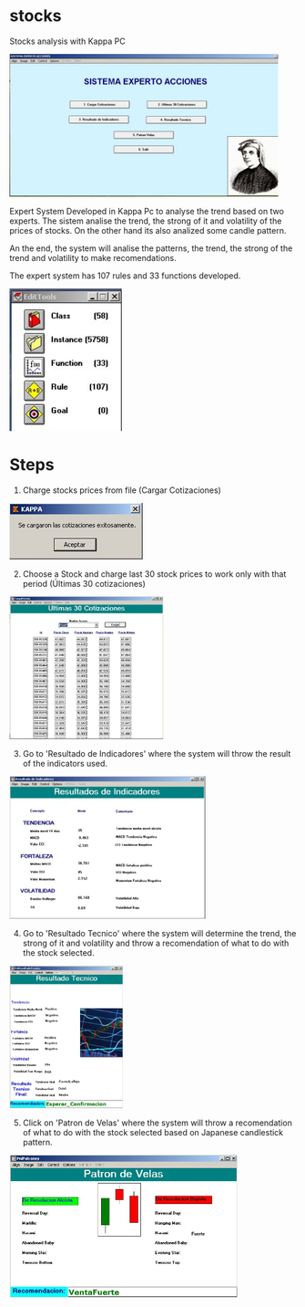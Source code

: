 # stocks
Stocks analysis with Kappa PC

<img src="./images/capture.jpg" height="250px" />

Expert System Developed in Kappa Pc to analyse the trend based on two experts.
The sistem analise the trend, the strong of it and volatility of the prices of stocks.
On the other hand its also analized some candle pattern.

An the end, the system will analise the patterns, the trend, 
the strong of the trend and volatility to make recomendations.


The expert system has 107 rules and 33 functions developed.

<img src="./images/capture2.jpg" height="250px" />


# Steps

1) Charge stocks prices from file (Cargar Cotizaciones)

<img src="./images/step1.jpg" />


2) Choose a Stock and charge last 30 stock prices to work only with that period (Últimas 30 cotizaciones)

<img src="./images/step2.jpg" height="250px" />


3) Go to 'Resultado de Indicadores' where the system will throw the result of the indicators used.


<img src="./images/step3.jpg" height="250px" />


4) Go to 'Resultado Tecnico'  where the system will determine the trend, the strong of it and volatility and throw a 
recomendation of what to do with the stock selected.

<img src="./images/step4.jpg" height="250px" />


5) Click on 'Patron de Velas'  where the system will throw a 
recomendation of what to do with the stock selected based on Japanese candlestick pattern.

<img src="./images/step5.jpg" height="250px" />
